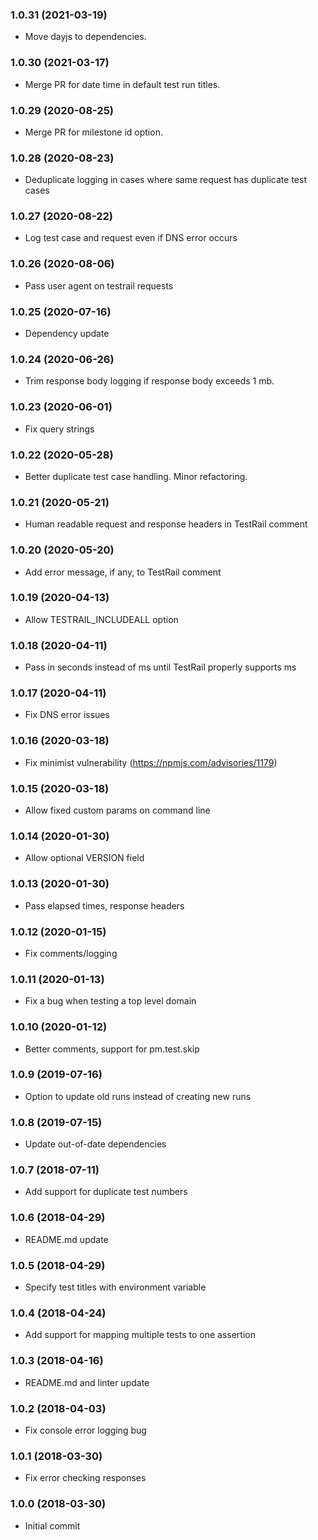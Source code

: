 ### 1.0.31 (2021-03-19)
* Move dayjs to dependencies.
### 1.0.30 (2021-03-17)
* Merge PR for date time in default test run titles.

### 1.0.29 (2020-08-25)
* Merge PR for milestone id option.

### 1.0.28 (2020-08-23)
* Deduplicate logging in cases where same request has duplicate test cases

### 1.0.27 (2020-08-22)
* Log test case and request even if DNS error occurs

### 1.0.26 (2020-08-06)
* Pass user agent on testrail requests

### 1.0.25 (2020-07-16)
* Dependency update

### 1.0.24 (2020-06-26)
* Trim response body logging if response body exceeds 1 mb.

### 1.0.23 (2020-06-01)
* Fix query strings

### 1.0.22 (2020-05-28)
* Better duplicate test case handling.  Minor refactoring.

### 1.0.21 (2020-05-21)
* Human readable request and response headers in TestRail comment

### 1.0.20 (2020-05-20)
* Add error message, if any, to TestRail comment

### 1.0.19 (2020-04-13)
* Allow TESTRAIL_INCLUDEALL option

### 1.0.18 (2020-04-11)
* Pass in seconds instead of ms until TestRail properly supports ms

### 1.0.17 (2020-04-11)
* Fix DNS error issues

### 1.0.16 (2020-03-18)
* Fix minimist vulnerability (https://npmjs.com/advisories/1179)

### 1.0.15 (2020-03-18)
* Allow fixed custom params on command line

### 1.0.14 (2020-01-30)
* Allow optional VERSION field

### 1.0.13 (2020-01-30)
* Pass elapsed times, response headers

### 1.0.12 (2020-01-15)
* Fix comments/logging

### 1.0.11 (2020-01-13)
* Fix a bug when testing a top level domain

### 1.0.10 (2020-01-12)
* Better comments, support for pm.test.skip

### 1.0.9 (2019-07-16)
* Option to update old runs instead of creating new runs

### 1.0.8 (2019-07-15)
* Update out-of-date dependencies

### 1.0.7 (2018-07-11)
* Add support for duplicate test numbers

### 1.0.6 (2018-04-29)
* README.md update

### 1.0.5 (2018-04-29)
* Specify test titles with environment variable

### 1.0.4 (2018-04-24)
* Add support for mapping multiple tests to one assertion

### 1.0.3 (2018-04-16)
* README.md and linter update

### 1.0.2 (2018-04-03)
* Fix console error logging bug

### 1.0.1 (2018-03-30)
* Fix error checking responses

### 1.0.0 (2018-03-30)
* Initial commit
